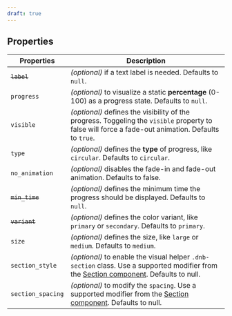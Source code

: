 ```yaml
---
draft: true
---
```


## Properties

| Properties        | Description                                                                                                                                                                       |
| ----------------- | --------------------------------------------------------------------------------------------------------------------------------------------------------------------------------- |
| ~~`label`~~       | _(optional)_ if a text label is needed. Defaults to `null`.                                                                                                                       |
| `progress`        | _(optional)_ to visualize a static **percentage** (0-100) as a progress state. Defaults to `null`.                                                                                |
| `visible`         | _(optional)_ defines the visibility of the progress. Toggeling the `visible` property to false will force a fade-out animation. Defaults to `true`.                               |
| `type`            | _(optional)_ defines the **type** of progress, like `circular`. Defaults to `circular`.                                                                                           |
| `no_animation`    | _(optional)_ disables the fade-in and fade-out animation. Defaults to false.                                                                                                      |
| ~~`min_time`~~    | _(optional)_ defines the minimum time the progress should be displayed. Defaults to `null`.                                                                                       |
| ~~`variant`~~     | _(optional)_ defines the color variant, like `primary` or `secondary`. Defaults to `primary`.                                                                                     |
| `size`            | _(optional)_ defines the size, like `large` or `medium`. Defaults to `medium`.                                                                                                    |
| `section_style`   | _(optional)_ to enable the visual helper `.dnb-section` class. Use a supported modifier from the [Section component](/uilib/components/section#tab-properties). Defaults to null. |
| `section_spacing` | _(optional)_ to modify the `spacing`. Use a supported modifier from the [Section component](/uilib/components/section#tab-properties). Defaults to null.                          |
